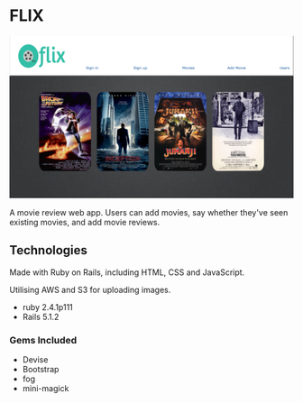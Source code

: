 # FLIX

![Screenshot of the main index page for Flix](https://github.com/JSChilds/Flix/blob/master/app/assets/images/index_page.png)

A movie review web app. Users can add movies, say whether they've seen existing movies, and add movie reviews.

## Technologies

Made with Ruby on Rails, including HTML, CSS and JavaScript.

Utilising AWS and S3 for uploading images.

* ruby 2.4.1p111
* Rails 5.1.2

### Gems Included
* Devise
* Bootstrap
* fog
* mini-magick